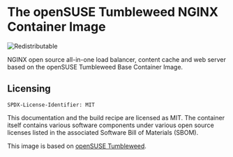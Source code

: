 # The openSUSE Tumbleweed NGINX Container Image
![Redistributable](https://img.shields.io/badge/Redistributable-Yes-green)


NGINX open source all-in-one load balancer, content cache and web server based on the openSUSE Tumbleweed Base Container Image.

## Licensing

`SPDX-License-Identifier: MIT`

This documentation and the build recipe are licensed as MIT.
The container itself contains various software components under various open source licenses listed in the associated
Software Bill of Materials (SBOM).

This image is based on [openSUSE Tumbleweed](https://get.opensuse.org/tumbleweed/).
